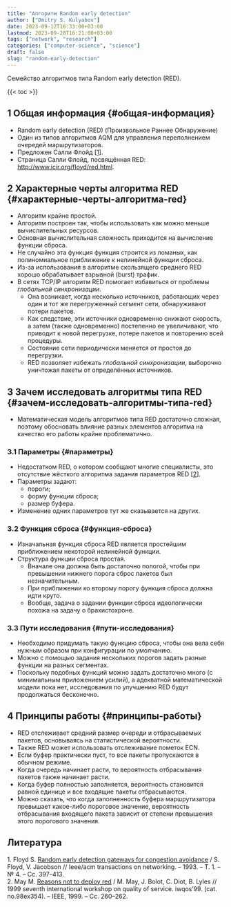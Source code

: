 ```yaml
---
title: "Алгоритм Random early detection"
author: ["Dmitry S. Kulyabov"]
date: 2023-09-12T16:33:00+03:00
lastmod: 2023-09-28T16:21:00+03:00
tags: ["network", "research"]
categories: ["computer-science", "science"]
draft: false
slug: "random-early-detection"
---
```


Семейство алгоритмов типа Random early detection (RED).

<!--more-->

{{< toc >}}


## <span class="section-num">1</span> Общая информация {#общая-информация}

-   Random early detection (RED) (Произвольное Раннее Обнаружение)
-   Один из типов алгоритмов AQM для управления переполнением очередей маршрутизаторов.
-   Предложен Салли Флойд [<a href="#citeproc_bib_item_1">1</a>].
-   Страница Салли Флойд, посвящённая RED: <http://www.icir.org/floyd/red.html>.


## <span class="section-num">2</span> Характерные черты алгоритма RED {#характерные-черты-алгоритма-red}

-   Алгоритм крайне простой.
-   Алгоритм построен так, чтобы использовать как можно меньше вычислительных ресурсов.
-   Основная вычислительная сложность приходится на вычисление функции сброса.
-   Не случайно эта функция функция строится из ломаных, как полиномиальное приближение к нелинейной функции сброса.
-   Из-за использования в алгоритме скользящего среднего RED хорошо обрабатывает взрывной (burst) трафик.
-   В сетях TCP/IP алгоритм RED помогает избавиться от проблемы _глобальной синхронизации_.
    -   Она возникает, когда несколько источников, работающих через один и тот же перегруженный сегмент сети, обнаруживают потери пакетов.
    -   Как следствие, эти источники одновременно снижают скорость, а затем (также одновременно) постепенно ее увеличивают, что приводит к новой перегрузке, потере пакетов и повторению всей процедуры.
    -   Состояние сети периодически меняется от простоя до перегрузки.
    -   RED позволяет избежать _глобальной синхронизации_, выборочно уничтожая пакеты от определённых источников.


## <span class="section-num">3</span> Зачем исследовать алгоритмы типа RED {#зачем-исследовать-алгоритмы-типа-red}

-   Математическая модель алгоритмов типа RED достаточно сложная, поэтому обосновать влияние разных элементов алгоритма на качество его работы крайне проблематично.


### <span class="section-num">3.1</span> Параметры {#параметры}

-   Недостатком RED, о котором сообщают многие специалисты, это отсутствие жёсткого алгоритма задания параметров RED [<a href="#citeproc_bib_item_2">2</a>].
-   Параметры задают:
    -   пороги;
    -   форму функции сброса;
    -   размер буфера.
-   Изменение одних параметров тут же сказывается на других.


### <span class="section-num">3.2</span> Функция сброса {#функция-сброса}

-   Изначальная функция сброса RED является простейшим приближением некоторой нелинейной функции.
-   Структура функции сброса простая.
    -   Вначале она должна быть достаточно пологой, чтобы при превышении нижнего порога сброс пакетов был незначительным.
    -   При приближении ко второму порогу функция сброса должна идти круто.
    -   Вообще, задача о задании функции сброса идеологически похожа на задачу о брахистохроне.


### <span class="section-num">3.3</span> Пути исследования {#пути-исследования}

-   Необходимо придумать такую функцию сброса, чтобы она вела себя нужным образом при конфигурации по умолчанию.
-   Можно с помощью задания нескольких порогов задать разные функции на разных сегментах.
-   Поскольку подобных функций можно задать достаточно много (с минимальным приложением усилий), а адекватной математической модели пока нет, исследования по улучшению RED будут продолжаться бесконечно.


## <span class="section-num">4</span> Принципы работы {#принципы-работы}

-   RED отслеживает средний размер очереди и отбрасываемых пакетов, основываясь на статистической вероятности.
-   Также RED может использовать отслеживание пометок ECN.
-   Если буфер практически пуст, то все пакеты пропускаются в обычном режиме.
-   Когда очередь начинает расти, то вероятность отбрасывания пакетов также начинает расти.
-   Когда буфер полностью заполняется, вероятность становится равной единице и все входящие пакеты отбрасываются.
-   Можно сказать, что когда заполненность буфера маршрутизатора превышает какое-либо пороговое значение, вероятность отбрасывания входящего пакета зависит от степени превышения этого порогового значения.

## Литература

<div class="csl-bib-body">
  <div class="csl-entry"><a id="citeproc_bib_item_1"></a>1.	Floyd S. <a href="https://doi.org/10.1109/90.251892">Random early detection gateways for congestion avoidance</a> / S. Floyd, V. Jacobson // Ieee/acm transactions on networking. – 1993. – Т. 1. – № 4. – Сс. 397–413.</div>
  <div class="csl-entry"><a id="citeproc_bib_item_2"></a>2.	May M. <a href="https://doi.org/10.1109/iwqos.1999.766502">Reasons not to deploy red</a> / M. May, J. Bolot, C. Diot, B. Lyles // 1999 seventh international workshop on quality of service. iwqos’99. (cat. no.98ex354). – IEEE, 1999. – Сс. 260–262.</div>
</div>
